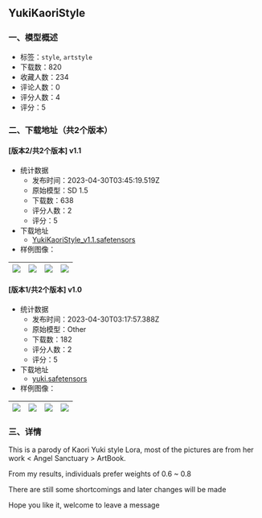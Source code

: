 ## YukiKaoriStyle
### 一、模型概述

- 标签：`style`, `artstyle`
- 下载数：820
- 收藏人数：234
- 评论人数：0
- 评分人数：4
- 评分：5

### 二、下载地址（共2个版本）

#### [版本2/共2个版本] v1.1

- 统计数据
  - 发布时间：2023-04-30T03:45:19.519Z
  - 原始模型：SD 1.5
  - 下载数：638
  - 评分人数：2
  - 评分：5
- 下载地址
  - [YukiKaoriStyle_v1.1.safetensors](https://civitai.com/api/download/models/58586)
- 样例图像：

| <img src="https://image.civitai.com/xG1nkqKTMzGDvpLrqFT7WA/216487a8-1d8f-4f26-5e34-117b4d3be500/width=450/638221.jpeg" /> | <img src="https://image.civitai.com/xG1nkqKTMzGDvpLrqFT7WA/01523c59-f72c-42b6-b5e2-7afbad9ae500/width=450/638222.jpeg" /> | <img src="https://image.civitai.com/xG1nkqKTMzGDvpLrqFT7WA/9892379b-e894-430e-398e-55665d9fb400/width=450/638229.jpeg" /> | <img src="https://image.civitai.com/xG1nkqKTMzGDvpLrqFT7WA/ba4f257a-0d85-4c86-145b-f488bc8c3f00/width=450/638233.jpeg" /> |
| ---- | ---- | ---- | ---- |

#### [版本1/共2个版本] v1.0

- 统计数据
  - 发布时间：2023-04-30T03:17:57.388Z
  - 原始模型：Other
  - 下载数：182
  - 评分人数：2
  - 评分：5
- 下载地址
  - [yuki.safetensors](https://civitai.com/api/download/models/51364)
- 样例图像：

| <img src="https://image.civitai.com/xG1nkqKTMzGDvpLrqFT7WA/c0beb548-91bc-44e6-933b-9d729843fc00/width=450/552984.jpeg" /> | <img src="https://image.civitai.com/xG1nkqKTMzGDvpLrqFT7WA/5a341607-c9ec-42a7-9ea1-2bb2d6f49800/width=450/552987.jpeg" /> | <img src="https://image.civitai.com/xG1nkqKTMzGDvpLrqFT7WA/e1862ff8-5a9a-486c-9dbf-305fbc616100/width=450/552989.jpeg" /> | <img src="https://image.civitai.com/xG1nkqKTMzGDvpLrqFT7WA/7d8dbcce-db36-4309-44a4-c6b3f1b53200/width=450/552998.jpeg" /> |
| ---- | ---- | ---- | ---- |


### 三、详情
<p>This is a parody of Kaori Yuki style Lora, most of the pictures are from her work &lt; Angel Sanctuary &gt; ArtBook.</p><p>From my results, individuals prefer weights of 0.6 ~ 0.8</p><p>There are still some shortcomings and later changes will be made</p><p>Hope you like it, welcome to leave a message</p>